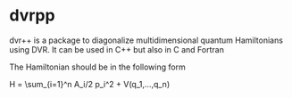 # dvrpp
dvr++ is a package to diagonalize multidimensional quantum Hamiltonians using DVR.
It can be used in C++ but also in C and Fortran

The Hamiltonian should be in the following form

H = \sum_{i=1}^n A_i/2 p_i^2 + V(q_1,...,q_n)

